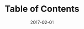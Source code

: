 ---
title: Table of Contents
linktitle:
description:
date: 2017-02-01
publishdate: 2017-02-01
lastmod: 2017-02-01
tags: [table of contents, toc]
categories: [content management]
weight: 100
draft: false
aliases: [/extras/toc/]
toc: false
notes:
---